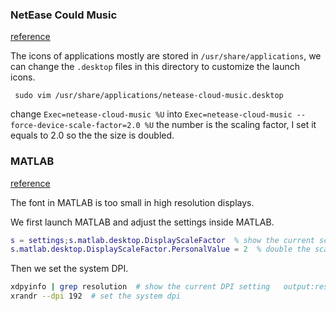### NetEase Could Music

[reference](https://blog.csdn.net/m0_37138008/article/details/104750160)

The icons of applications mostly are stored in ``/usr/share/applications``, we can change the ``.desktop`` files in this directory to customize the launch icons.

`` sudo vim /usr/share/applications/netease-cloud-music.desktop``

change ``Exec=netease-cloud-music %U`` into ``Exec=netease-cloud-music --force-device-scale-factor=2.0 %U`` the number is the scaling factor, I set it equals to 2.0 so the the size is doubled.



### MATLAB

[reference](https://www.jianshu.com/p/af284657e09e)

The font in MATLAB is too small in high resolution displays.

We first launch MATLAB and adjust the settings inside MATLAB.

```matlab
s = settings;s.matlab.desktop.DisplayScaleFactor  % show the current scaling factor
s.matlab.desktop.DisplayScaleFactor.PersonalValue = 2  % double the scaling factor
```

Then we set the system DPI.

```bash
xdpyinfo | grep resolution  # show the current DPI setting   output:resolution: 96x96 dots per inch
xrandr --dpi 192  # set the system dpi
```

